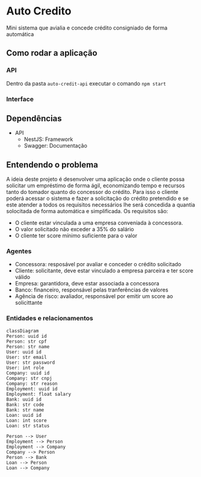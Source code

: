 # Auto Credito

Mini sistema que avialia e concede crédito consigniado de forma automática

## Como rodar a aplicação

### API

Dentro da pasta `auto-credit-api` executar o comando
`npm start`

### Interface

## Dependências

- API
  - NestJS: Framework
  - Swagger: Documentação

## Entendendo o problema

A ideia deste projeto é desenvolver uma aplicação onde o cliente possa solicitar um empréstimo de forma ágil, economizando tempo e recursos tanto do tomador quanto do concessor do crédito. Para isso o cliente poderá acessar o sistema e fazer a solicitação do crédito pretendido e se este atender a todos os requisitos necessários lhe será concedida a quantia solocitada de forma automática e simplificada.
Os requisitos são:

- O cliente estar vinculada a uma empresa conveniada à concessora.
- O valor solicitado não exceder a 35% do salário
- O cliente ter score mínimo suficiente para o valor

### Agentes

- Concessora: resposável por avaliar e conceder o crédito solicitado
- Cliente: solicitante, deve estar vinculado a empresa parceira e ter score válido
- Empresa: garantidora, deve estar associada a concessora
- Banco: financeiro, responsável pelas tranferências de valores
- Agência de risco: avaliador, responsável por emitir um score ao solicittante

### Entidades e relacionamentos

```mermaid
classDiagram
Person: uuid id
Person: str cpf
Person: str name
User: uuid id
User: str email
User: str password
User: int role
Company: uuid id
Company: str cnpj
Company: str reason
Employment: uuid id
Employment: float salary
Bank: uuid id
Bank: str code
Bank: str name
Loan: uuid id
Loan: int score
Loan: str status

Person --> User
Employment --> Person
Employment --> Company
Company --> Person
Person --> Bank
Loan --> Person
Loan --> Company
```
